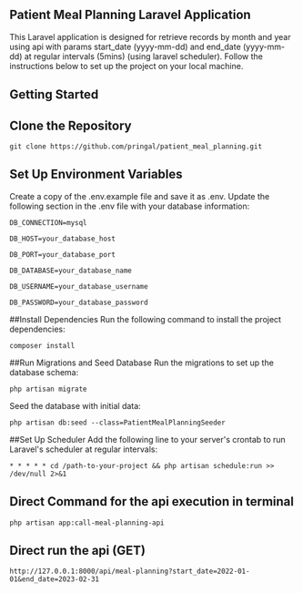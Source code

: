 ## Patient Meal Planning Laravel Application

This Laravel application is designed for retrieve records by month and year using api with params start_date (yyyy-mm-dd) and end_date (yyyy-mm-dd) at regular intervals (5mins) (using laravel scheduler). Follow the instructions below to set up the project on your local machine.

## Getting Started
## Clone the Repository
``git clone https://github.com/pringal/patient_meal_planning.git``

## Set Up Environment Variables

Create a copy of the .env.example file and save it as .env. Update the following section in the .env file with your database information:


``DB_CONNECTION=mysql``

``DB_HOST=your_database_host``

``DB_PORT=your_database_port``

``DB_DATABASE=your_database_name``

``DB_USERNAME=your_database_username``

``DB_PASSWORD=your_database_password``



##Install Dependencies
Run the following command to install the project dependencies:

``composer install``

##Run Migrations and Seed Database
Run the migrations to set up the database schema:

``php artisan migrate``

Seed the database with initial data:

``php artisan db:seed --class=PatientMealPlanningSeeder``

##Set Up Scheduler
Add the following line to your server's crontab to run Laravel's scheduler at regular intervals:

``* * * * * cd /path-to-your-project && php artisan schedule:run >> /dev/null 2>&1``

## Direct Command for the api execution in terminal
``php artisan app:call-meal-planning-api``

## Direct run the api (GET)
``http://127.0.0.1:8000/api/meal-planning?start_date=2022-01-01&end_date=2023-02-31``


